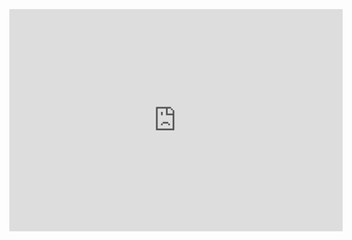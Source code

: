 <iframe src="http://www.glencoe.com/sites/common_assets/science/virtual_labs/ES09/ES09.html" style="border:0px #ffffff none;" name="myiFrame" scrolling="no" frameborder="1" marginheight="0px" marginwidth="0px" height="400px" width="600px" allowfullscreen></iframe>
